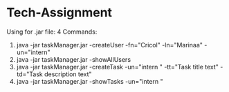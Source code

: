 # Tech-Assignment
Using for .jar file:
4 Commands:
1. java -jar taskManager.jar -createUser -fn="Cricol" -ln="Marinaa" -un="intern"
2. java -jar taskManager.jar -showAllUsers
3. java -jar taskManager.jar -createTask -un="intern " -tt="Task title text" -td="Task description text"
4. java -jar taskManager.jar -showTasks -un="intern "

